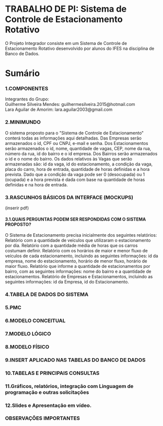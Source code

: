 # TRABALHO DE PI: Sistema de Controle de Estacionamento Rotativo
O Projeto Integrador consiste em um Sistema de Controle de Estacionamento Rotativo desenvolvido por alunos do IFES na disciplina de Banco de Dados.

# Sumário
<h3>1.COMPONENTES</h3>
  <p>Integrantes do Grupo:<br>
  Guilherme Silveira Mendes: guilhermesilveira.2015@hotmail.com<br>
  Lara Aguilar de Amorim: lara.aguilar2003@gmail.com</p>
  
<h3>2.MINIMUNDO</h3>
O sistema proposto para o "Sistema de Controle de Estacionamento" conterá todas as informações aqui detalhadas. Das Empresas  serão armazenados o id, CPF ou CNPJ, e-mail e senha. Dos Estacionamentos serão armazenados o id, nome, quantidade de vagas, CEP, nome da rua, número da rua, id do bairro e o id empresa. Dos Bairros serão armazenados o id e o nome do bairro. Os dados relativos às Vagas que serão armazenadas são: id da vaga, id do estacionamento, a condição da vaga, placa do carro, hora de entrada, quantidade de horas definidas e a hora prevista. Dado que a condição da vaga pode ser 0 (desocupada) ou 1 (ocupada) e a hora prevista é dada com base na quantidade de horas definidas e na hora de entrada.

<h3>3.RASCUNHOS BÁSICOS DA INTERFACE (MOCKUPS)</h3>
  <p>(inserir pdf)</p>
  <h4>3.1.QUAIS PERGUNTAS PODEM SER RESPONDIDAS COM O SISTEMA PROPOSTO?</h4>
  <p>O Sistema de Estacionamento precisa inicialmente dos seguintes relatórios:</n>
Relatório com a quantidade de veículos que utilizaram o estacionamento por dia.</n>
Relatório com a quantidade média de horas que os carros costumam definir.</n>
Relatório com os horários de maior e menor fluxo de veículos de cada estacionamento, incluindo as seguintes informações: id da empresa, nome do estacionamento, horário de menor fluxo, horário de maior fluxo.</n>
Relatório que informe a quantidade de estacionamentos por bairro, com as seguintes informações: nome do bairro e a quantidade de estacionamentos.</n>
Relatório de Empresas e Estacionamentos, incluindo as seguintes informações: id da Empresa, id do Estacionamento.</p>

<h3>4.TABELA DE DADOS DO SISTEMA</h3>
  <p></p>
<h3>5.PMC</h3>
  <p></p>
<h3>6.MODELO CONCEITUAL</h3>
  <p></p>
<h3>7.MODELO LÓGICO</h3>
  <p></p>
<h3>8.MODELO FÍSICO</h3>
  <p></p>
<h3>9.INSERT APLICADO NAS TABELAS DO BANCO DE DADOS</h3>
  <p></p>
<h3>10.TABELAS E PRINCIPAIS CONSULTAS</h3>
  <p></p>
<h3>11.Gráficos, relatórios, integração com Linguagem de programação e outras solicitações</h3>
  <p></p>
<h3>12.Slides e Apresentação em vídeo.</h3>
  <p></p>
<h3>OBSERVAÇÕES IMPORTANTES</h3>
  
